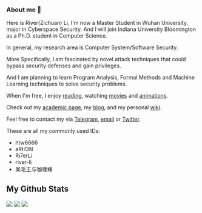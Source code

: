 ### About me 👏

Here is River(Zichuan) Li, I'm now a Master Student in Wuhan University, major in Cyberspace Security. And I will join Indiana University Bloomington as a Ph.D. student in Computer Science.

In general, my research area is Computer System/Software Security.

More Specifically, I am fascinated by novel attack techniques that could bypass security defenses and gain privileges.

And I am planning to learn Program Analysis, Formal Methods and Machine Learning techniques to solve security problems.

When I'm free, I enjoy [reading](https://book.douban.com/people/176314301/), watching [movies](https://movie.douban.com/people/176314301/) and [animations](https://bangumi.tv/user/573381).

Check out my [academic page](https://zichuan.li), my [blog](https://hack1s.fun), and my personal [wiki](https://wiki.hack1s.fun). 

Feel free to contact my via [Telegram](https://t.me/river_li), [email](mailto:lizic0228@gmail.com) or [Twitter](https://twitter.com/Ri7erLi).

These are all my commonly used IDs:

- htw6666
- aRH3N
- Ri7erLi
- river-li
- 呆毛王与咖喱棒


## My Github Stats

<img src="https://streak-stats.demolab.com/?user=river-li&theme=monokai-metallian&hide_border=true" align="center"/>
<img src="https://denvercoder1-github-readme-stats.vercel.app/api/?username=river-li&show_icons=true&include_all_commits=true&count_private=true&theme=react&hide_border=true&bg_color=1F222E&title_color=F85D7F&icon_color=F8D866" align="center"/>
<img src="https://github-readme-activity-graph.cyclic.app/graph/?username=river-li&bg_color=1F222E&color=F8D866&line=F85D7F&point=FFFFFF&hide_border=true" align="center"/>

